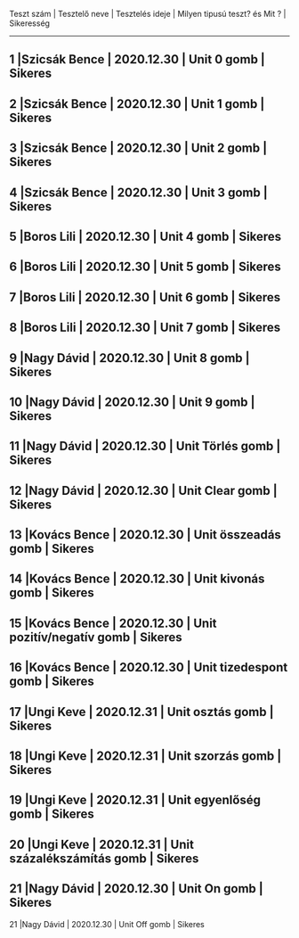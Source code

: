 Teszt szám | Tesztelő neve | Tesztelés ideje | Milyen tipusú teszt?  és Mit ? | Sikeresség
____________________________________________________________________________________________
1 	       |Szicsák Bence  | 2020.12.30      | Unit 0 gomb                    | Sikeres 
--------------------------------------------------------------------------------------------
2 	       |Szicsák Bence  | 2020.12.30      | Unit 1 gomb                    | Sikeres 
--------------------------------------------------------------------------------------------
3	       |Szicsák Bence  | 2020.12.30      | Unit 2 gomb                    | Sikeres 
--------------------------------------------------------------------------------------------
4	       |Szicsák Bence  | 2020.12.30      | Unit 3 gomb                    | Sikeres 
--------------------------------------------------------------------------------------------
5	       |Boros Lili     | 2020.12.30      | Unit 4 gomb                    | Sikeres 
--------------------------------------------------------------------------------------------
6	       |Boros Lili     | 2020.12.30      | Unit 5 gomb                    | Sikeres 
--------------------------------------------------------------------------------------------
7	       |Boros Lili     | 2020.12.30      | Unit 6 gomb                    | Sikeres 
--------------------------------------------------------------------------------------------
8	       |Boros Lili     | 2020.12.30      | Unit 7 gomb                    | Sikeres 
--------------------------------------------------------------------------------------------
9          |Nagy Dávid     | 2020.12.30      | Unit 8 gomb                    | Sikeres 
--------------------------------------------------------------------------------------------
10	       |Nagy Dávid     | 2020.12.30      | Unit 9 gomb                    | Sikeres 
--------------------------------------------------------------------------------------------
11	       |Nagy Dávid     | 2020.12.30      | Unit Törlés gomb               | Sikeres 
--------------------------------------------------------------------------------------------
12	       |Nagy Dávid     | 2020.12.30      | Unit Clear gomb                | Sikeres 
--------------------------------------------------------------------------------------------
13 	       |Kovács Bence   | 2020.12.30      | Unit összeadás gomb            | Sikeres 
--------------------------------------------------------------------------------------------
14 	       |Kovács Bence   | 2020.12.30      | Unit kivonás gomb              | Sikeres 
--------------------------------------------------------------------------------------------
15 	       |Kovács Bence   | 2020.12.30      | Unit pozitív/negatív gomb      | Sikeres 
--------------------------------------------------------------------------------------------
16	       |Kovács Bence   | 2020.12.30      | Unit tizedespont gomb          | Sikeres 
--------------------------------------------------------------------------------------------
17 	       |Ungi Keve      | 2020.12.31      | Unit osztás gomb               | Sikeres 
--------------------------------------------------------------------------------------------
18	       |Ungi Keve      | 2020.12.31      | Unit szorzás gomb              | Sikeres 
--------------------------------------------------------------------------------------------
19 	       |Ungi Keve      | 2020.12.31      | Unit egyenlőség gomb           | Sikeres 
--------------------------------------------------------------------------------------------
20 	       |Ungi Keve      | 2020.12.31      | Unit százalékszámítás gomb     | Sikeres 
--------------------------------------------------------------------------------------------
21	       |Nagy Dávid     | 2020.12.30      | Unit On gomb                   | Sikeres 
--------------------------------------------------------------------------------------------
21	       |Nagy Dávid     | 2020.12.30      | Unit Off gomb                  | Sikeres 